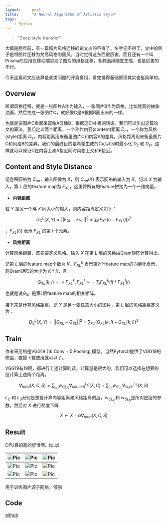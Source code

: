```yaml
---
layout:     post
title:      "A Neural Algorithm of Artistic Style"
tags:
    - Python
---
```


> “Deep style transfer”

大概是两年前，有一篇照片风格迁移的论文火的不得了，名字记不得了，文中的例子是将图片迁移为梵高风格的画风，当时觉得这东西很厉害，而且还有一个叫Prisma的应用在移动端实现了图片的风格迁移，各种画风随意生成，也是厉害的不行。

今天这篇论文应该算是此类问题的开篇鼻祖，看完觉得基础原理其实也挺简单的。

## Overview

所谓风格迁移，就是一张图片A作为输入，一张图片B作为风格，比如梵高的抽象油画，然后生成一张图片C，就好像C是A根据B画出来的一样。

也就是说图片C看起来既像A又像B，根据这句朴素的话语，我们可以引出这篇论文的算法。我们定义两个距离，一个称作内容(content)距离 $D_c$，一个称为风格(style)距离 $D_s$，内容距离用来衡量图片C和内容A的差异，风格距离用来衡量图片C和风格B的差异。我们的最终目的是希望生成的C可以同时最小化 $D_c$ 和 $D_s$，这样就可以保证C在内容上和A接近同时风格上又和B接近。

## Content and Style Distance

记卷积网络为 $C_{nn}$，输入图像为 $X$，则 $C_{nn}(X)$ 表示网络的输入为 $X$。记以 $X$ 为输入，第 $L$ 层的feature map为 $F_{XL}$，这里将所有的feature拼接为一个一维向量。

+ **内容距离**

若 $Y$ 是另一个与 $X$ 同大小的输入，则内容距离定义如下：

$$D^L_C(X,Y)=||F_{XL}-F_{YL}||^2=\sum_i(F_{XL}(i)-F_{YL}(i))^2$$

，$F_{XL}(i))$ 表示 $F_{XL}$ 的第 $i$ 个元素。

+ **风格距离**

计算风格距离，首先要定义风格。输入 $X$ 在第 $L$ 层的风格由Gram矩阵计算得出。

记第 $L$ 层的feature map个数为 $K$，$F^k_{XL}$ 表示第$k$个feature map的向量化表示，则Gram矩阵的大小为 $K*K$，且

$$G_{XL}(k,l)=<F^k_{XL},F^l_{XL}>=\sum_iF^k_{XL}(i)*F^l_{XL}(i)$$

也就是说$G_{XL}$ 是第$L$层feature map的相关矩阵。

接下来是计算风格距离。记 $Y$ 是另一张任意大小的图片，第 $L$ 层的风格距离定义为：

$$D^L_S(X,Y)=||G_{XL}-G_{YL}||^2=\sum_{k,l}(G_{XL}(k,l)-G_{YL}(k,l))^2$$

## Train

作者采用的是VGG19 (16 Conv + 5 Pooling) 模型。当然Pytorch提供了VGG19的模型，直接下载使用就可以了。

VGG19有19层，都进行上述计算的话，计算量是很大的，我们可以选择在想要的层计算上述两个距离。

$$\nabla_{total}(X,C,S)=\sum_{L_C}w_{CL_C}\nabla_{content}^{L_C}(X,C)+\sum_{L_S}w_{SL_S}\nabla^{L_S}_{style}(X,S)$$

$L_C$ 和 $L_S$分别是想要计算内容距离和风格距离的层，$w_{CL_C}$和 $w_{SL_S}$是所对应层的参数。然后对 $X$ 进行梯度下降

$$X \leftarrow X-\alpha \nabla_{total}(X,C,S)$$

## Result

CPU真的跑的好慢啊…(ಥ_ಥ) 

| ![Pic](/images/in-post/post-blog-DNNartstyle3.jpg) | ![Pic](/images/in-post/post-blog-DNNartstyle1.png) | ![Pic](/images/in-post/post-blog-DNNartstyle4.png) |
| -------------------------------------------------- | -------------------------------------------------- | -------------------------------------------------- |
| ![Pic](/images/in-post/post-blog-DNNartstyle0.jpg) | ![Pic](/images/in-post/post-blog-DNNartstyle1.png) | ![Pic](/images/in-post/post-blog-DNNartstyle2.png) |
| ![Pic](/images/in-post/post-blog-DNNartstyle0.jpg) | ![Pic](/images/in-post/post-blog-DNNartstyle5.jpg) | ![Pic](/images/in-post/post-blog-DNNartstyle6.png) |

用于训练图片源于网络，侵删

## Code

[github](https://github.com/miyunluo/pytorch-beginner/tree/master/neural-artistic-style)